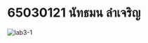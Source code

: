 # 65030121 นัทธมน ลำเจริญ
![lab3-1](https://github.com/65030121natthamon/03376836-OOP-2566-Lab-03/assets/144195611/f80f6165-cec5-4b99-95ca-70e6c9fe103d)
